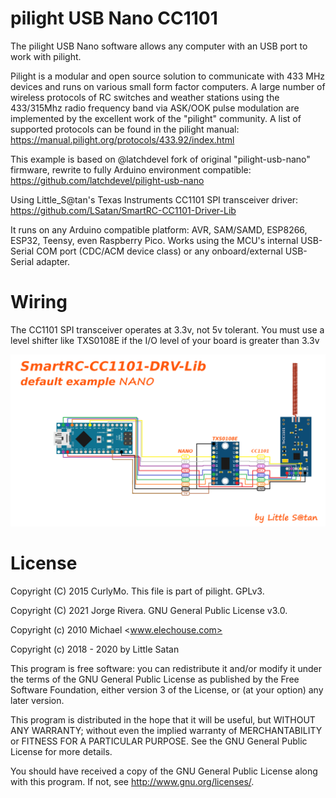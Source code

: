 # pilight USB Nano CC1101

The pilight USB Nano software allows any computer with an USB port to work with pilight.

Pilight is a modular and open source solution to communicate with 433 MHz devices and runs on various small form factor computers.
A large number of wireless protocols of RC switches and weather stations using the 433/315Mhz radio frequency band via ASK/OOK pulse modulation are implemented by the excellent work of the "pilight" community. A list of supported protocols can be found in the pilight manual: https://manual.pilight.org/protocols/433.92/index.html

This example is based on @latchdevel fork of original "pilight-usb-nano" firmware, rewrite to fully Arduino environment compatible: https://github.com/latchdevel/pilight-usb-nano

Using Little_S@tan's Texas Instruments CC1101 SPI transceiver driver: https://github.com/LSatan/SmartRC-CC1101-Driver-Lib

It runs on any Arduino compatible platform: AVR, SAM/SAMD, ESP8266, ESP32, Teensy, even Raspberry Pico. Works using the MCU's internal USB-Serial COM port (CDC/ACM device class) or any onboard/external USB-Serial adapter.

# Wiring

The CC1101 SPI transceiver operates at 3.3v, not 5v tolerant. You must use a level shifter like TXS0108E if the I/O level of your board is greater than 3.3v

<img src="../../img/Nano_TXS0108E_CC1101.png"/>

# License

Copyright (C) 2015 CurlyMo. This file is part of pilight. GPLv3.

Copyright (C) 2021 Jorge Rivera. GNU General Public License v3.0.

Copyright (c) 2010 Michael <www.elechouse.com>

Copyright (c) 2018 - 2020 by Little Satan

This program is free software: you can redistribute it and/or modify
it under the terms of the GNU General Public License as published by
the Free Software Foundation, either version 3 of the License, or
(at your option) any later version.

This program is distributed in the hope that it will be useful,
but WITHOUT ANY WARRANTY; without even the implied warranty of
MERCHANTABILITY or FITNESS FOR A PARTICULAR PURPOSE.  See the
GNU General Public License for more details.

You should have received a copy of the GNU General Public License
along with this program.  If not, see <http://www.gnu.org/licenses/>.
